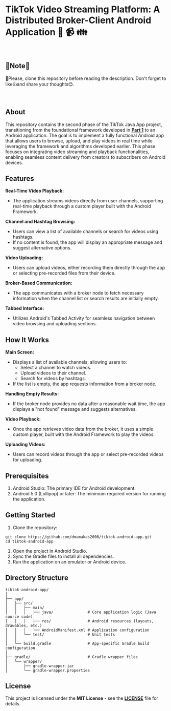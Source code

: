 # TikTok Video Streaming Platform: A Distributed Broker-Client Android Application :iphone: :video_camera: :family:

<br>

## 📢Note📢
🎯Please, clone this repository before reading the description. Don't forget to like👍and share your thoughts😊.

<br>

## About
This repository contains the second phase of the TikTok Java App project, transitioning from the foundational framework developed in **[Part 1](https://github.com/dmamakas2000/tiktok-java-app/)** to an Android application. The goal is to implement a fully functional Android app that allows users to browse, upload, and play videos in real time while leveraging the framework and algorithms developed earlier. This phase focuses on integrating video streaming and playback functionalities, enabling seamless content delivery from creators to subscribers on Android devices.

## Features
**Real-Time Video Playback:**
- The application streams videos directly from user channels, supporting real-time playback through a custom player built with the Android Framework.

**Channel and Hashtag Browsing:**
- Users can view a list of available channels or search for videos using hashtags.
- If no content is found, the app will display an appropriate message and suggest alternative options.

**Video Uploading:**
- Users can upload videos, either recording them directly through the app or selecting pre-recorded files from their device.

**Broker-Based Communication:**
- The app communicates with a broker node to fetch necessary information when the channel list or search results are initially empty.

**Tabbed Interface:**
- Utilizes Android's Tabbed Activity for seamless navigation between video browsing and uploading sections.

## How It Works
**Main Screen:**
- Displays a list of available channels, allowing users to:
  - Select a channel to watch videos.
  - Upload videos to their channel.
  - Search for videos by hashtags.
- If the list is empty, the app requests information from a broker node.

**Handling Empty Results:**
- If the broker node provides no data after a reasonable wait time, the app displays a "not found" message and suggests alternatives.

**Video Playback:**
- Once the app retrieves video data from the broker, it uses a simple custom player, built with the Android Framework to play the videos.

**Uploading Videos:**
- Users can record videos through the app or select pre-recorded videos for uploading.

## Prerequisites
1. Android Studio: The primary IDE for Android development.
1. Android 5.0 (Lollipop) or later: The minimum required version for running the application.

## Getting Started

1. Clone the repository:
```
git clone https://github.com/dmamakas2000/tiktok-android-app.git
cd tiktok-android-app  
```

1. Open the project in Android Studio.
1. Sync the Gradle files to install all dependencies.
1. Run the application on an emulator or Android device.

## Directory Structure
```
tiktok-android-app/
│
├── app/
│   ├── src/
│   │   ├── main/
│   │   │   ├── java/               # Core application logic (Java source code)
│   │   │   ├── res/                # Android resources (layouts, drawables, etc.)
│   │   │   └── AndroidManifest.xml # Application configuration
│   │   └── test/                   # Unit tests
│   │
│   └── build.gradle                # App-specific Gradle build configuration
│
├── gradle/                         # Gradle wrapper files
│   └── wrapper/
│       ├── gradle-wrapper.jar
│       └── gradle-wrapper.properties
```

## License
This project is licensed under the **MIT License** - see the **[LICENSE](LICENSE)** file for details.
